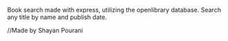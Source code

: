 Book search made with express, utilizing the openlibrary database. Search any title by name and publish date.

//Made by Shayan Pourani